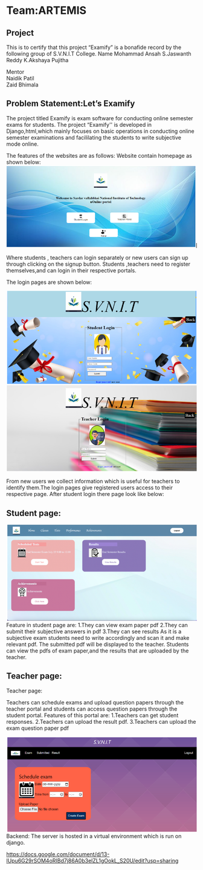 # Team:ARTEMIS
##                        Project
This is to certify that this project  “Examify”  is a bonafide record by the following group of S.V.N.I.T College.
Name 
Mohammad Ansah
S.Jaswanth Reddy 
K.Akshaya Pujitha

Mentor                                                                                     
Naidik Patil                                                 
Zaid Bhimala

## Problem Statement:Let’s Examify

The project titled Examify is exam software for conducting online semester exams for students. The project “Examify'' is developed in Django,html,which mainly focuses on basic operations in conducting online semester examinations and facililating the students to write  subjective mode online. 

The features of the websites are as follows:
Website contain homepage as shown below:
<img src="source/img1.png" >

Where students , teachers can login separately or new users can sign up through clicking on the signup button.
Students ,teachers need to register themselves,and can login in their respective portals.

The login pages are shown below:

<img src="source/img2.png">
<img src="source/img3.png">

From  new users we collect  information which is useful for teachers to identify  them.The login pages give registered users access to their respective page.
After student login there page look like below:
## Student page:
<img src="source/img4.png">
Feature in student page are:
            1.They can view exam paper pdf
            2.They can submit their subjective answers in pdf
            3.They can see results
As it is a subjective exam students need to write accordingly and scan it and make relevant pdf. The submitted pdf will be displayed to the teacher. Students can view the pdfs of  exam paper,and the results that are uploaded by the teacher.  



## Teacher page:

Teacher page:

Teachers can schedule exams and upload question papers through the teacher portal and students can access question papers through the student portal.
Features of this  portal are:
  1.Teachers  can get student responses.
  2.Teachers  can upload the result pdf.
  3.Teachers  can upload the exam question paper pdf

<img src="source/img5.png">
Backend:
The server is hosted in a virtual environment  which is run on django.


https://docs.google.com/document/d/13-lUpu6G29rSOM4oRIBd7j86A0b3elZL1gOokL_S20U/edit?usp=sharing
